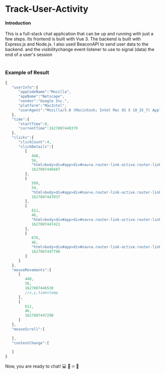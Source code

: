 # Track-User-Activity

#### Introduction

This is a full-stack chat application that can be up and running with just a few steps. 
Its frontend is built with Vue 3.
The backend is built with Express.js and Node.js.
I also used BeaconAPI to send user data to the backend. and the visibilitychange  event listener to use to signal (data) the end of a user's session
<br/><br/>

### Example of Result
```javascript
{
   "userInfo":{
      "appCodeName":"Mozilla",
      "appName":"Netscape",
      "vendor":"Google Inc.",
      "platform":"MacIntel",
      "userAgent":"Mozilla/5.0 (Macintosh; Intel Mac OS X 10_15_7) AppleWebKit/537.36 (KHTML, like Gecko) Chrome/91.0.4472.164 Safari/537.36"
   },
   "time":{
      "startTime":0,
      "currentTime":1627807448379
   },
   "clicks":{
      "clickCount":4,
      "clickDetails":[
         [
            448,
            56,
            "html>body>div#app>div#nav>a.router-link-active.router-link-exact-active",
            1627807446687
         ],
         [
            509,
            54,
            "html>body>div#app>div#nav>a.router-link-active.router-link-exact-active",
            1627807447037
         ],
         [
            611,
            46,
            "html>body>div#app>div#nav>a.router-link-active.router-link-exact-active",
            1627807447421
         ],
         [
            676,
            46,
            "html>body>div#app>div#nav>a.router-link-active.router-link-exact-active",
            1627807447796
         ]
      ]
   },
   "mouseMovements":[
      [
         448,
         56,
         1627807446530
         //x,y,timestamp
      ],
      [
         611,
         46,
         1627807447290
      ]
   ],
   "mouseScroll":[
      
   ],
   "contextChange":[
      
   ]
}

```



<!--
### Disclaimer

This repository contains beginner level code and might contain some things I wish to change or remove. I have not maintained this for quite some time, but now I am trying to slowly fix these issues. You are welcome to open issues if you find any and I will accept PR's as well.
<br/><br/>

-->

Now, you are ready to chat! 💻 🍺 🔥 🙌
